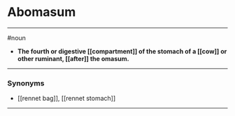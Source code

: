 # Abomasum
---
#noun
- **The fourth or digestive [[compartment]] of the stomach of a [[cow]] or other ruminant, [[after]] the omasum.**
---
### Synonyms
- [[rennet bag]], [[rennet stomach]]
---
